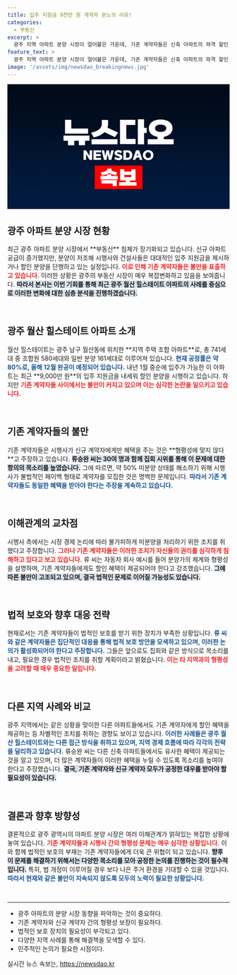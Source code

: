 ```yaml
---
title: 입주 지원금 9천만 원 계약자 분노의 이유!
categories:
  - 부동산
excerpt: >
  광주 지역 아파트 분양 시장이 얼어붙은 가운데, 기존 계약자들은 신축 아파트의 파격 할인 분양에 반발하고 있습니다. 시행사와 조합의 불공정한 처우에 대한 집회가 이어지는 상황, 과연 이들의 목소리는 어떻게 전해질까요?
feature_text: >
  광주 지역 아파트 분양 시장이 얼어붙은 가운데, 기존 계약자들은 신축 아파트의 파격 할인 분양에 반발하고 있습니다. 시행사와 조합의 불공정한 처우에 대한 집회가 이어지는 상황, 과연 이들의 목소리는 어떻게 전해질까요?
image: '/assets/img/newsdao_breakingnews.jpg'
---
```


<p><img src="/assets/img/newsdao_breakingnews.jpg" alt="firstkoreanews 속보" /></p>

<h2 data-ke-size="size26">광주 아파트 분양 시장 현황</h2>

<p data-ke-size="size16">최근 광주 아파트 분양 시장에서 **부동산** 침체가 장기화되고 있습니다. 신규 아파트 공급이 증가했지만, 분양이 저조해 시행사와 건설사들은 대대적인 입주 지원금을 제시하거나 할인 분양을 단행하고 있는 실정입니다. <b><span style="color: #ee2323;">이로 인해 기존 계약자들은 불만을 표출하고 있습니다.</span></b> 이러한 상황은 광주의 부동산 시장이 매우 복잡변화하고 있음을 보여줍니다. <b><span style="background-color: #21538527;">따라서 본사는 이번 기회를 통해 최근 광주 월산 힐스테이트 아파트의 사례를 중심으로 이러한 변화에 대한 심층 분석을 진행하겠습니다.</span></b></p>

<p data-ke-size="size16">&nbsp;</p>

<h2 data-ke-size="size26">광주 월산 힐스테이트 아파트 소개</h2>

<p data-ke-size="size16">월산 힐스테이트는 광주 남구 월산동에 위치한 **지역 주택 조합 아파트**로, 총 741세대 중 조합원 580세대와 일반 분양 161세대로 이루어져 있습니다. <b><span style="color: #1a5490;">현재 공정률은 약 80%로, 올해 12월 완공이 예정되어 있습니다.</span></b> 내년 1월 중순에 입주가 가능한 이 아파트는 최근 **9,000만 원**의 입주 지원금을 내세워 할인 분양을 시행하고 있습니다. 하지만 <b><span style="color: #ee2323;">기존 계약자들 사이에서는 불만이 커지고 있으며 이는 심각한 논란을 일으키고 있습니다.</span></b></p>

<p data-ke-size="size16">&nbsp;</p>

<h2 data-ke-size="size26">기존 계약자들의 불만</h2>

<p data-ke-size="size16">기존 계약자들은 시행사가 신규 계약자에게만 혜택을 주는 것은 **형평성에 맞지 않다**고 주장하고 있습니다. <b><span style="background-color: #21538527;">류승완 씨는 30여 명과 함께 집회 시위를 통해 이 문제에 대한 항의의 목소리를 높였습니다.</span></b> 그에 따르면, 약 50% 미분양 상태를 해소하기 위해 시행사가 불법적인 페이백 형태로 계약자를 모집한 것은 명백한 문제입니다. <b><span style="color: #1a5490;">따라서 기존 계약자들도 동일한 혜택을 받아야 한다는 주장을 계속하고 있습니다.</span></b></p>

<p data-ke-size="size16">&nbsp;</p>

<h2 data-ke-size="size26">이해관계의 교차점</h2>

<p data-ke-size="size16">시행사 측에서는 시장 경제 논리에 따라 불가피하게 미분양을 처리하기 위한 조치를 취했다고 주장합니다. <b><span style="color: #ee2323;">그러나 기존 계약자들은 이러한 조치가 자신들의 권리를 심각하게 침해하고 있다고 보고 있습니다.</span></b> 류 씨는 자동차 회사 예시를 들어 분양가의 체계와 형평성을 설명하며, 기존 계약자들에게도 할인 혜택이 제공되어야 한다고 강조했습니다. <b><span style="background-color: #21538527;">그에 따른 불만이 고조되고 있으며, 결국 법적인 문제로 이어질 가능성도 있습니다.</span></b></p>

<p data-ke-size="size16">&nbsp;</p>

<h2 data-ke-size="size26">법적 보호와 향후 대응 전략</h2>

<p data-ke-size="size16">현재로서는 기존 계약자들이 법적인 보호를 받기 위한 장치가 부족한 상황입니다. <b><span style="color: #1a5490;">류 씨와 같은 계약자들은 집단적인 대응을 통해 법적 보호 방안을 모색하고 있으며, 이러한 논의가 활성화되어야 한다고 주장합니다.</span></b> 그들은 앞으로도 집회와 같은 방식으로 목소리를 내고, 필요한 경우 법적인 조치를 취할 계획이라고 밝혔습니다. <b><span style="color: #ee2323;">이는 타 지역과의 형평성을 고려할 때 매우 중요한 일입니다.</span></b></p>

<p data-ke-size="size16">&nbsp;</p>

<h2 data-ke-size="size26">다른 지역 사례와 비교</h2>

<p data-ke-size="size16">광주 지역에서는 같은 상황을 맞이한 다른 아파트들에서도 기존 계약자에게 할인 혜택을 제공하는 등 차별적인 조치를 취하는 경향도 보이고 있습니다. <b><span style="color: #1a5490;">이러한 사례들은 광주 월산 힐스테이트와는 다른 접근 방식을 취하고 있으며, 지역 경제 흐름에 따라 각각의 전략을 달리하고 있습니다.</span></b> 류승완 씨는 다른 신축 아파트들에서도 유사한 혜택이 제공되는 것을 알고 있으며, 더 많은 계약자들이 이러한 혜택을 누릴 수 있도록 목소리를 높여야 한다고 주장했습니다. <b><span style="background-color: #21538527;">결국, 기존 계약자와 신규 계약자 모두가 공정한 대우를 받아야 할 필요성이 있습니다.</span></b></p>

<p data-ke-size="size16">&nbsp;</p>

<h2 data-ke-size="size26">결론과 향후 방향성</h2>

<p data-ke-size="size16">결론적으로 광주 광역시의 아파트 분양 시장은 여러 이해관계가 얽혀있는 복잡한 상황에 놓여 있습니다. <b><span style="color: #ee2323;">기존 계약자들과 시행사 간의 형평성 문제는 매우 심각한 상황입니다.</span></b> 이와 함께 법적인 보호의 부재는 기존 계약자들에게 더욱 큰 위협이 되고 있습니다. <b><span style="background-color: #21538527;">향후 이 문제를 해결하기 위해서는 다양한 목소리를 모아 공정한 논의를 진행하는 것이 필수적입니다.</span></b> 특히, 법 개정이 이루어질 경우 보다 나은 주거 환경을 기대할 수 있을 것입니다. <b><span style="color: #1a5490;">따라서 현재와 같은 불만이 지속되지 않도록 모두의 노력이 필요한 상황입니다.</span></b></p>

<p data-ke-size="size16">&nbsp;</p>

<hr />

<ul>
<li>광주 아파트의 분양 시장 동향을 파악하는 것이 중요하다.</li>
<li>기존 계약자와 신규 계약자 간의 형평성 보장이 필요하다.</li>
<li>법적인 보호 장치의 필요성이 부각되고 있다.</li>
<li>다양한 지역 사례를 통해 해결책을 모색할 수 있다.</li>
<li>민주적인 논의가 필요한 시점이다.</li>
</ul>
실시간 뉴스 속보는, <a href="https://newsdao.kr" rel="dofollow">https://newsdao.kr</a>


